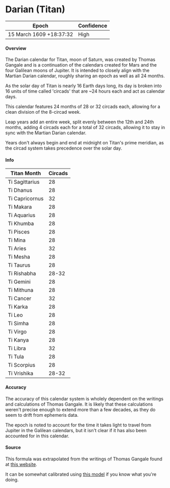 # Darian (Titan)

| Epoch                        | Confidence |
| ---------------------------- | ---------- |
| 15 March 1609 +18:37:32     | High       |

#### Overview

The Darian calendar for Titan, moon of Saturn, was created by Thomas Gangale and is a continuation of the calendars created for Mars and the four Galilean moons of Jupiter. It is intended to closely align with the Martian Darian calendar, roughly sharing an epoch as well as all 24 months.

As the solar day of Titan is nearly 16 Earth days long, its day is broken into 16 units of time called 'circads' that are ~24 hours each and act as calendar days.

This calendar features 24 months of 28 or 32 circads each, allowing for a clean division of the 8-circad week.

Leap years add an entire week, split evenly between the 12th and 24th months, adding 4 circads each for a total of 32 circads, allowing it to stay in sync with the Martian Darian calendar.

Years don't always begin and end at midnight on Titan's prime meridian, as the circad system takes precedence over the solar day.

#### Info

| Titan Month | Circads |
|-------------|---------|
| Ti Sagittarius | 28 |
| Ti Dhanus | 28 |
| Ti Capricornus | 32 |
| Ti Makara | 28 |
| Ti Aquarius | 28 |
| Ti Khumba | 28 |
| Ti Pisces | 28 |
| Ti Mina | 28 |
| Ti Aries | 32 |
| Ti Mesha | 28 |
| Ti Taurus | 28 |
| Ti Rishabha | 28-32 |
| Ti Gemini | 28 |
| Ti Mithuna | 28 |
| Ti Cancer | 32 |
| Ti Karka | 28 |
| Ti Leo | 28 |
| Ti Simha | 28 |
| Ti Virgo | 28 |
| Ti Kanya | 28 |
| Ti Libra | 32 |
| Ti Tula | 28 |
| Ti Scorpius | 28 |
| Ti Vrishika | 28-32 |

#### Accuracy

The accuracy of this calendar system is wholely dependent on the writings and calculations of Thomas Gangale. It is likely that these calculations weren't precise enough to extend more than a few decades, as they do seem to drift from ephemeris data.

The epoch is noted to account for the time it takes light to travel from Jupiter in the Galilean calendars, but it isn't clear if it has also been accounted for in this calendar.

#### Source

This formula was extrapolated from the writings of Thomas Gangale found at [this website](https://ops-alaska.com/time/gangale_saturn/Darian_Titan_main.htm).

It can be somewhat calibrated using [this model](https://skyandtelescope.org/observing/interactive-sky-watching-tools/saturns-moons-javascript-utility/) if you know what you're doing.
